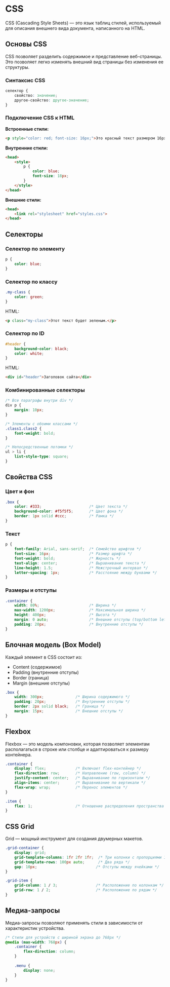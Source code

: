 # CSS

CSS (Cascading Style Sheets) — это язык таблиц стилей, используемый для описания внешнего вида документа, написанного на HTML.

## Основы CSS

CSS позволяет разделить содержимое и представление веб-страницы. Это позволяет легко изменять внешний вид страницы без изменения ее структуры.

### Синтаксис CSS

```css
селектор {
    свойство: значение;
    другое-свойство: другое-значение;
}
```

### Подключение CSS к HTML

**Встроенные стили:**

```html
<p style="color: red; font-size: 16px;">Это красный текст размером 16px.</p>
```

**Внутренние стили:**

```html
<head>
    <style>
        p {
            color: blue;
            font-size: 18px;
        }
    </style>
</head>
```

**Внешние стили:**

```html
<head>
    <link rel="stylesheet" href="styles.css">
</head>
```

## Селекторы

### Селектор по элементу

```css
p {
    color: blue;
}
```

### Селектор по классу

```css
.my-class {
    color: green;
}
```

HTML:
```html
<p class="my-class">Этот текст будет зеленым.</p>
```

### Селектор по ID

```css
#header {
    background-color: black;
    color: white;
}
```

HTML:
```html
<div id="header">Заголовок сайта</div>
```

### Комбинированные селекторы

```css
/* Все параграфы внутри div */
div p {
    margin: 10px;
}

/* Элементы с обоими классами */
.class1.class2 {
    font-weight: bold;
}

/* Непосредственные потомки */
ul > li {
    list-style-type: square;
}
```

## Свойства CSS

### Цвет и фон

```css
.box {
    color: #333;                     /* Цвет текста */
    background-color: #f5f5f5;       /* Цвет фона */
    border: 1px solid #ccc;          /* Рамка */
}
```

### Текст

```css
p {
    font-family: Arial, sans-serif;  /* Семейство шрифтов */
    font-size: 16px;                 /* Размер шрифта */
    font-weight: bold;               /* Жирность */
    text-align: center;              /* Выравнивание текста */
    line-height: 1.5;                /* Межстрочный интервал */
    letter-spacing: 1px;             /* Расстояние между буквами */
}
```

### Размеры и отступы

```css
.container {
    width: 80%;                      /* Ширина */
    max-width: 1200px;               /* Максимальная ширина */
    height: 400px;                   /* Высота */
    margin: 0 auto;                  /* Внешние отступы (top/bottom left/right) */
    padding: 20px;                   /* Внутренние отступы */
}
```

## Блочная модель (Box Model)

Каждый элемент в CSS состоит из:
- Content (содержимое)
- Padding (внутренние отступы)
- Border (граница)
- Margin (внешние отступы)

```css
.box {
    width: 300px;              /* Ширина содержимого */
    padding: 20px;             /* Внутренние отступы */
    border: 2px solid black;   /* Граница */
    margin: 15px;              /* Внешние отступы */
}
```

## Flexbox

Flexbox — это модель компоновки, которая позволяет элементам располагаться в строке или столбце и адаптироваться к размеру контейнера.

```css
.container {
    display: flex;             /* Включает flex-контейнер */
    flex-direction: row;       /* Направление (row, column) */
    justify-content: center;   /* Выравнивание по горизонтали */
    align-items: center;       /* Выравнивание по вертикали */
    flex-wrap: wrap;           /* Перенос элементов */
}

.item {
    flex: 1;                   /* Отношение распределения пространства */
}
```

## CSS Grid

Grid — мощный инструмент для создания двумерных макетов.

```css
.grid-container {
    display: grid;
    grid-template-columns: 1fr 2fr 1fr;  /* Три колонки с пропорциями 1:2:1 */
    grid-template-rows: 100px auto;      /* Два ряда */
    gap: 10px;                          /* Отступы между ячейками */
}

.grid-item {
    grid-column: 1 / 3;                 /* Расположение по колонкам */
    grid-row: 1 / 2;                    /* Расположение по рядам */
}
```

## Медиа-запросы

Медиа-запросы позволяют применять стили в зависимости от характеристик устройства.

```css
/* Стили для устройств с шириной экрана до 768px */
@media (max-width: 768px) {
    .container {
        flex-direction: column;
    }
    
    .menu {
        display: none;
    }
}
``` 
